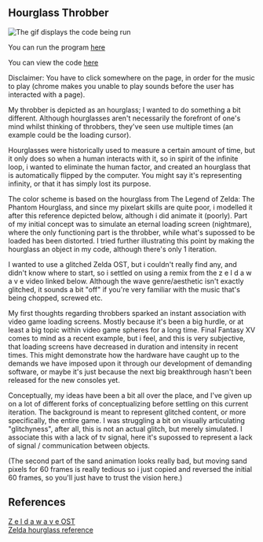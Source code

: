 ## Hourglass Throbber

![The gif displays the code being run](hgexample.gif "preview")

You can run the program [here](https://9plus10savage.gitlab.io/aesthetic-programming/miniX3)

You can view the code [here](https://gitlab.com/9plus10savage/aesthetic-programming/-/blob/main/miniX3/sketch.js)

Disclaimer: You have to click somewhere on the page, in order for the music to play (chrome makes you unable to play sounds before the user has interacted with a page).

My throbber is depicted as an hourglass; I wanted to do something a bit different. Although hourglasses aren't necessarily the forefront of one's mind whilst thinking of throbbers, they've seen use multiple times (an example could be the loading cursor). 

Hourglasses were historically used to measure a certain amount of time, but it only does so when a human interacts with it, so in spirit of the infinite loop, i wanted to eliminate the human factor, and created an hourglass that is automatically flipped by the computer. You might say it's representing infinity, or that it has simply lost its purpose. 

The color scheme is based on the hourglass from The Legend of Zelda: The Phantom Hourglass, and since my pixelart skills are quite poor, i modelled it after this reference depicted below, although i did animate it (poorly). Part of my initial concept was to simulate an eternal loading screen (nightmare), where the only functioning part is the throbber, while what's supossed to be loaded has been distorted. I tried further illustrating this point by making the hourglass an object in my code, although there's only 1 iteration. 

I wanted to use a glitched Zelda OST, but i couldn't really find any, and didn't know where to start, so i settled on using a remix from the z e l d a w a v e video linked below. Although the wave genre/aesthetic isn't exactly glitched, it sounds a bit "off" if you're very familiar with the music that's being chopped, screwed etc. 

My first thoughts regarding throbbers sparked an instant association with video game loading screens. Mostly because it's been a big hurdle, or at least a big topic within video game spheres for a long time. Final Fantasy XV comes to mind as a recent example, but i feel, and this is very subjective, that loading screens have decreased in duration and intensity in recent times. This might demonstrate how the hardware have caught up to the demands we have imposed upon it through our development of demanding software, or maybe it's just because the next big breakthrough hasn't been released for the new consoles yet. 

Conceptually, my ideas have been a bit all over the place, and I've given up on a lot of different forks of conceptualizing before settling on this current iteration. The background is meant to represent glitched content, or more specifically, the entire game. I was struggling a bit on visually articulating "glitchyness", after all, this is not an actual glitch, but merely simulated. I associate this with a lack of tv signal, here it's supossed to represent a lack of signal / communication between objects. 

(The second part of the sand animation looks really bad, but moving sand pixels for 60 frames is really tedious so i just copied and reversed the initial 60 frames, so you'll just have to trust the vision here.)

## References
[Z e l d a w a v e  OST](https://www.youtube.com/watch?v=bHUvykXL8Og) <br>
[Zelda hourglass reference](https://zelda.fandom.com/wiki/Phantom_Hourglass_(Item))



